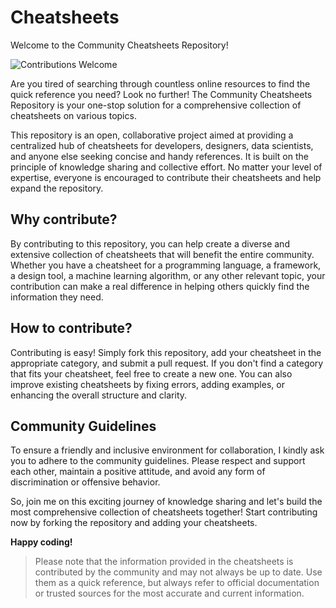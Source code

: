 # Cheatsheets

Welcome to the Community Cheatsheets Repository!

![Contributions Welcome](https://img.shields.io/badge/Contributions-Welcome-brightgreen.svg)

Are you tired of searching through countless online resources to find the quick reference you need? Look no further! The Community Cheatsheets Repository is your one-stop solution for a comprehensive collection of cheatsheets on various topics.

This repository is an open, collaborative project aimed at providing a centralized hub of cheatsheets for developers, designers, data scientists, and anyone else seeking concise and handy references. It is built on the principle of knowledge sharing and collective effort. No matter your level of expertise, everyone is encouraged to contribute their cheatsheets and help expand the repository.

## Why contribute?

By contributing to this repository, you can help create a diverse and extensive collection of cheatsheets that will benefit the entire community. Whether you have a cheatsheet for a programming language, a framework, a design tool, a machine learning algorithm, or any other relevant topic, your contribution can make a real difference in helping others quickly find the information they need.

## How to contribute?

Contributing is easy! Simply fork this repository, add your cheatsheet in the appropriate category, and submit a pull request. If you don't find a category that fits your cheatsheet, feel free to create a new one. You can also improve existing cheatsheets by fixing errors, adding examples, or enhancing the overall structure and clarity.

## Community Guidelines

To ensure a friendly and inclusive environment for collaboration, I kindly ask you to adhere to the community guidelines. Please respect and support each other, maintain a positive attitude, and avoid any form of discrimination or offensive behavior.

So, join me on this exciting journey of knowledge sharing and let's build the most comprehensive collection of cheatsheets together! Start contributing now by forking the repository and adding your cheatsheets.

**Happy coding!**

> Please note that the information provided in the cheatsheets is contributed by the community and may not always be up to date. Use them as a quick reference, but always refer to official documentation or trusted sources for the most accurate and current information.
